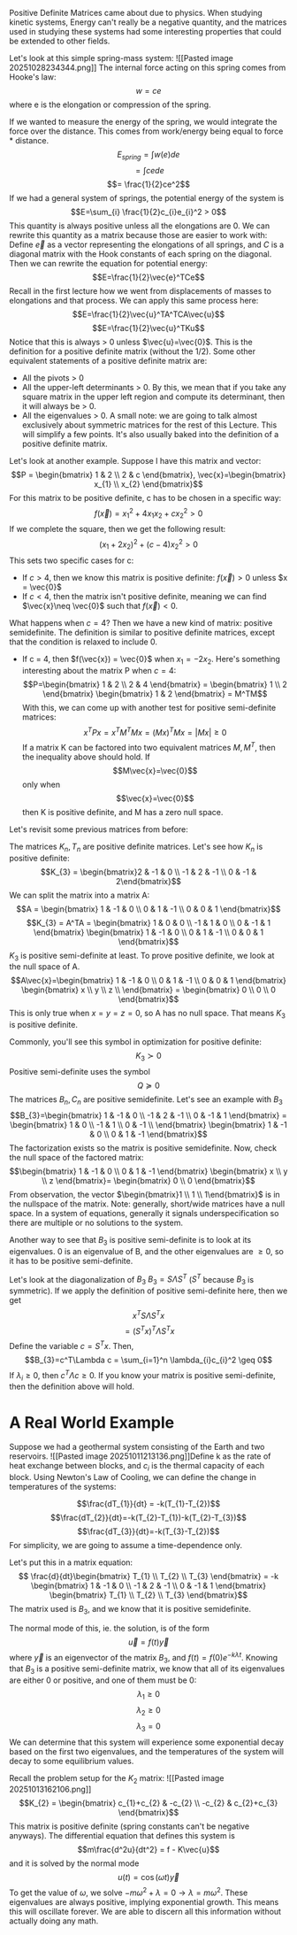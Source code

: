 Positive Definite Matrices came about due to physics. When studying kinetic systems, Energy can't really be a negative quantity, and the matrices used in studying these systems had some interesting properties that could be extended to other fields.

Let's look at this simple spring-mass system:
![[Pasted image 20251028234344.png]]
The internal force acting on this spring comes from Hooke's law:
$$w=ce$$where e is the elongation or compression of the spring.

If we wanted to measure the energy of the spring, we would integrate the force over the distance. This comes from work/energy being equal to force * distance.
$$E_{spring} = \int w(e)de$$
$$=\int ce de$$
$$= \frac{1}{2}ce^2$$
If we had a general system of springs, the potential energy of the system is 
$$E=\sum_{i} \frac{1}{2}c_{i}e_{i}^2 > 0$$This quantity is always positive unless all the elongations are 0. We can rewrite this quantity as a matrix because those are easier to work with:
Define $\vec{e}$ as a vector representing the elongations of all springs, and $C$ is a diagonal matrix with the Hook constants of each spring on the diagonal. Then we can rewrite the equation for potential energy:
$$E=\frac{1}{2}\vec{e}^TCe$$
Recall in the first lecture how we went from displacements of masses to elongations and that process. We can apply this same process here:
$$E=\frac{1}{2}\vec{u}^TA^TCA\vec{u}$$
$$E=\frac{1}{2}\vec{u}^TKu$$Notice that this is always > 0 unless $\vec{u}=\vec{0}$. This is the definition for a positive definite matrix (without the 1/2).
Some other equivalent statements of a positive definite matrix are:
- All the pivots  > 0
- All the upper-left determinants > 0. By this, we mean that if you take any square matrix in the upper left region and compute its determinant, then it will always be > 0.
- All the eigenvalues > 0.
A small note: we are going to talk almost exclusively about symmetric matrices for the rest of this Lecture. This will simplify a few points. It's also usually baked into the definition of a positive definite matrix.

Let's look at another example. Suppose I have this matrix and vector:
$$P = \begin{bmatrix}
1 & 2 \\
2 & c
\end{bmatrix},
\vec{x}=\begin{bmatrix}
x_{1} \\
x_{2}
\end{bmatrix}$$
For this matrix to be positive definite, c has to be chosen in a specific way:
$$f(\vec{x}) = x_{1}^2+4x_{1}x_{2}+cx_{2}^2 > 0$$
If we complete the square, then we get the following result:
$$(x_{1}+2x_{2})^2+(c-4)x_{2}^2 > 0$$
This sets two specific cases for c:
- If $c > 4$, then we know this matrix is positive definite: $f(\vec{x}) > 0$ unless $x = \vec{0}$
- If $c < 4$, then the matrix isn't positive definite, meaning we can find $\vec{x}\neq \vec{0}$ such that $f(\vec{x})<0$.

What happens when $c = 4$? Then we have a new kind of matrix: positive semidefinite. The definition is similar to positive definite matrices, except that the condition is relaxed to include 0.
- If c = 4, then $f(\vec{x}) = \vec{0}$ when $x_{1}=-2x_{2}$. Here's something interesting about the matrix P when $c=4$:
$$P=\begin{bmatrix}
1 & 2 \\
2 & 4
\end{bmatrix} = 
\begin{bmatrix}
1 \\
2
\end{bmatrix}
\begin{bmatrix}
1 & 2
\end{bmatrix} = M^TM$$With this, we can come up with another test for positive semi-definite matrices:
$$x^TPx=x^TM^TMx=(Mx)^TMx=\lvert Mx \rvert \geq 0$$
If a matrix K can be factored into two equivalent matrices $M, M^T$, then the inequality above should hold. 
If $$M\vec{x}=\vec{0}$$ only when $$\vec{x}=\vec{0}$$then K is positive definite, and M has a zero null space.

Let's revisit some previous matrices from before:

The matrices $K_{n}, T_{n}$ are positive definite matrices. Let's see how $K_n$ is positive definite:
$$K_{3} = \begin{bmatrix}2 & -1 & 0 \\ -1 & 2 & -1 \\ 0 & -1 & 2\end{bmatrix}$$
We can split the matrix into a matrix A: 
$$A = \begin{bmatrix}
1 & -1 & 0 \\
0 & 1 & -1 \\
0 & 0 & 1
\end{bmatrix}$$
$$K_{3} = A^TA = \begin{bmatrix}
1 & 0 & 0 \\
-1 & 1 & 0 \\
0 & -1 & 1
\end{bmatrix}
\begin{bmatrix}
1 & -1 & 0 \\
0 & 1 & -1 \\
0 & 0 & 1
\end{bmatrix}$$
$K_{3}$ is positive semi-definite at least. To prove positive definite, we look at the null space of A.
$$A\vec{x}=\begin{bmatrix}
1 & -1 & 0 \\
0 & 1 & -1 \\
0 & 0 & 1
\end{bmatrix}
\begin{bmatrix}
x \\
y \\
z \\
\end{bmatrix} = 
\begin{bmatrix}
0 \\
0 \\
0
\end{bmatrix}$$
This is only true when $x=y=z=0$, so A has no null space. That means $K_{3}$ is positive definite.

Commonly, you'll see this symbol in optimization for positive definite: 
$$K_{3}\succ 0$$
Positive semi-definite uses the symbol
$$Q \succeq 0$$
The matrices $B_{n}, C_{n}$ are positive semidefinite. Let's see an example with $B_3$
$$B_{3}=\begin{bmatrix}
1 & -1 & 0 \\
-1 & 2 & -1 \\
0 & -1 & 1
\end{bmatrix} = \begin{bmatrix}
1 & 0 \\
-1 & 1 \\
0 & -1 \\
\end{bmatrix}
\begin{bmatrix}
1 & -1 & 0 \\
0 & 1 & -1
\end{bmatrix}$$
The factorization exists so the matrix is positive semidefinite. Now, check the null space of the factored matrix:
$$\begin{bmatrix}
1 & -1 & 0 \\
0 & 1 & -1
\end{bmatrix}
\begin{bmatrix}
x \\
y \\
z
\end{bmatrix}=
\begin{bmatrix}
0 \\
0
\end{bmatrix}$$
From observation, the vector $\begin{bmatrix}1 \\ 1 \\ 1\end{bmatrix}$ is in the nullspace of the matrix.
Note: generally, short/wide matrices have a null space. In a system of equations, generally it signals underspecification so there are multiple or no solutions to the system.

Another way to see that $B_{3}$ is positive semi-definite is to look at its eigenvalues. 0 is an eigenvalue of B, and the other eigenvalues are $\geq 0$, so it has to be positive semi-definite.

Let's look at the diagonalization of $B_{3}$
$B_3 = S \Lambda S^T$ ($S^T$ because $B_3$ is symmetric).
If we apply the definition of positive semi-definite here, then we get
$$x^TS\Lambda S^Tx$$
$$=(S^Tx)^T\Lambda S^Tx$$
Define the variable $c=S^Tx$. Then,
$$B_{3}=c^T\Lambda c = \sum_{i=1}^n \lambda_{i}c_{i}^2 \geq 0$$
If $\lambda_{i} \geq 0$, then $c^T\Lambda c \geq 0$. If you know your matrix is positive semi-definite, then the definition above will hold.

# A Real World Example
Suppose we had a geothermal system consisting of the Earth and two reservoirs.
![[Pasted image 20251011213136.png]]Define k as the rate of heat exchange between blocks, and $c_{i}$ is the thermal capacity of each block. Using Newton's Law of Cooling, we can define the change in temperatures of the systems:

$$\frac{dT_{1}}{dt} = -k(T_{1}-T_{2})$$
$$\frac{dT_{2}}{dt}=-k(T_{2}-T_{1})-k(T_{2}-T_{3})$$
$$\frac{dT_{3}}{dt}=-k(T_{3}-T_{2})$$
For simplicity, we are going to assume a time-dependence only.

Let's put this in a matrix equation:
$$
\frac{d}{dt}\begin{bmatrix}
T_{1} \\
T_{2} \\
T_{3}
\end{bmatrix} = -k
\begin{bmatrix}
1 & -1 & 0 \\
-1 & 2 & -1 \\
0 & -1 & 1
\end{bmatrix}
\begin{bmatrix}
T_{1} \\
T_{2} \\
T_{3}
\end{bmatrix}$$
The matrix used is $B_{3}$, and we know that it is positive semidefinite.

The normal mode of this, ie. the solution, is of the form
$$\vec{u}=f(t)\vec{y}$$where $\vec{y}$ is an eigenvector of the matrix $B_{3}$, and $f(t) = f(0)e^{-k\lambda t}$. Knowing that $B_{3}$ is a positive semi-definite matrix, we know that all of its eigenvalues are either 0 or positive, and one of them must be 0:
$$\lambda_{1}\geq 0$$
$$\lambda_{2} \geq 0$$
$$\lambda_{3} = 0$$
We can determine that this system will experience some exponential decay based on the first two eigenvalues, and the temperatures of the system will decay to some equilibrium values.

Recall the problem setup for the $K_{2}$ matrix:
![[Pasted image 20251013162106.png]]
$$K_{2} = \begin{bmatrix}
c_{1}+c_{2} & -c_{2} \\
-c_{2} & c_{2}+c_{3}
\end{bmatrix}$$
This matrix is positive definite (spring constants can't be negative anyways). The differential equation that defines this system is
$$m\frac{d^2u}{dt^2} = f - K\vec{u}$$
and it is solved by the normal mode $$u(t) = \cos(\omega t)\vec{y}$$To get the value of $\omega$, we solve $-m\omega^2+\lambda=0 \to \lambda = m\omega^2$. These eigenvalues are always positive, implying exponential growth. This means this will oscillate forever. We are able to discern all this information without actually doing any math.